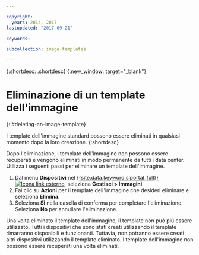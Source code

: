 ```yaml
---

copyright:
  years: 2014, 2017
lastupdated: "2017-09-21"

keywords:

subcollection: image-templates

---
```


{:shortdesc: .shortdesc}
{:new_window: target="_blank"}

# Eliminazione di un template dell'immagine
{: #deleting-an-image-template}

I template dell'immagine standard possono essere eliminati in qualsiasi momento dopo la loro creazione.
{:shortdesc}

Dopo l'eliminazione, i template dell'immagine non possono essere recuperati e vengono eliminati in
modo permanente da tutti i data center. Utilizza i seguenti passi per eliminare un template dell'immagine.

1. Dal menu **Dispositivi** nel [{{site.data.keyword.slportal_full}} ![Icona link esterno](../../icons/launch-glyph.svg "Icona link esterno")](https://control.softlayer.com/), seleziona **Gestisci > Immagini**.
2. Fai clic su **Azioni** per il template dell'immagine che desideri eliminare e seleziona **Elimina**.
3. Seleziona **Sì** nella casella di conferma per completare l'eliminazione. Seleziona **No** per annullare l'eliminazione.

Una volta eliminato il template dell'immagine, il template non può più essere utilizzato. Tutti i dispositivi che sono stati creati utilizzando
il template rimarranno disponibili e funzionanti. Tuttavia, non potranno essere creati altri dispositivi utilizzando il template eliminato. I template dell'immagine non possono essere recuperati una volta eliminati.
